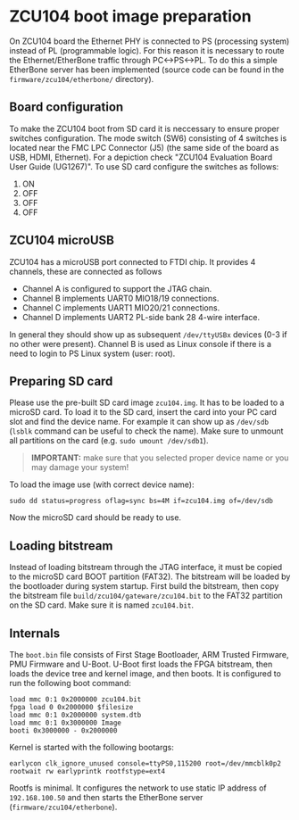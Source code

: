 # ZCU104 boot image preparation

On ZCU104 board the Ethernet PHY is connected to PS (processing system) instead of PL (programmable logic).
For this reason it is necessary to route the Ethernet/EtherBone traffic through PC<->PS<->PL.
To do this a simple EtherBone server has been implemented (source code can be found in the `firmware/zcu104/etherbone/` directory).

## Board configuration

To make the ZCU104 boot from SD card it is neccessary to ensure proper switches configuration.
The mode switch (SW6) consisting of 4 switches is located near the FMC LPC Connector (J5)
(the same side of the board as USB, HDMI, Ethernet). For a depiction check "ZCU104 Evaluation Board User Guide (UG1267)".
To use SD card configure the switches as follows:

1. ON
2. OFF
3. OFF
4. OFF

## ZCU104 microUSB

ZCU104 has a microUSB port connected to FTDI chip. It provides 4 channels, these are connected as follows

* Channel A is configured to support the JTAG chain.
* Channel B implements UART0 MIO18/19 connections.
* Channel C implements UART1 MIO20/21 connections.
* Channel D implements UART2 PL-side bank 28 4-wire interface.

In general they should show up as subsequent `/dev/ttyUSBx` devices (0-3 if no other were present).
Channel B is used as Linux console if there is a need to login to PS Linux system (user: root).

## Preparing SD card

Please use the pre-built SD card image `zcu104.img`. It has to be loaded to a microSD card.
To load it to the SD card, insert the card into your PC card slot and find the device name.
For example it can show up as `/dev/sdb` (`lsblk` command can be useful to check the name).
Make sure to unmount all partitions on the card (e.g. `sudo umount /dev/sdb1`).

> **IMPORTANT:** make sure that you selected proper device name or you may damage your system!

To load the image use (with correct device name):
```
sudo dd status=progress oflag=sync bs=4M if=zcu104.img of=/dev/sdb
```

Now the microSD card should be ready to use.

## Loading bitstream

Instead of loading bitstream through the JTAG interface, it must be copied to the microSD card BOOT partition (FAT32).
The bitstream will be loaded by the bootloader during system startup.
First build the bitstream, then copy the bitstream file `build/zcu104/gateware/zcu104.bit` to the FAT32 partition on the SD card.
Make sure it is named `zcu104.bit`.

## Internals

The `boot.bin` file consists of First Stage Bootloader, ARM Trusted Firmware, PMU Firmware and U-Boot.
U-Boot first loads the FPGA bitstream, then loads the device tree and kernel image, and then boots.
It is configured to run the following boot command:
```
load mmc 0:1 0x2000000 zcu104.bit
fpga load 0 0x2000000 $filesize
load mmc 0:1 0x2000000 system.dtb
load mmc 0:1 0x3000000 Image
booti 0x3000000 - 0x2000000
```

Kernel is started with the following bootargs:
```
earlycon clk_ignore_unused console=ttyPS0,115200 root=/dev/mmcblk0p2 rootwait rw earlyprintk rootfstype=ext4
```

Rootfs is minimal. It configures the network to use static IP address of `192.168.100.50`
and then starts the EtherBone server (`firmware/zcu104/etherbone`).
